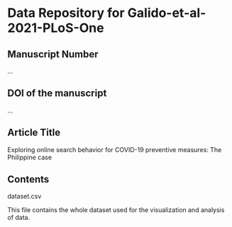 # Data Repository for Galido-et-al-2021-PLoS-One

## Manuscript Number
...

## DOI of the manuscript
...

## Article Title
Exploring online search behavior for COVID-19 preventive measures: The Philippine case

## Contents
dataset.csv

This file contains the whole dataset used for the visualization and analysis of data.
